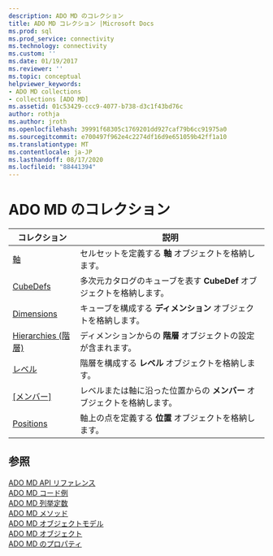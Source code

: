 ```yaml
---
description: ADO MD のコレクション
title: ADO MD コレクション |Microsoft Docs
ms.prod: sql
ms.prod_service: connectivity
ms.technology: connectivity
ms.custom: ''
ms.date: 01/19/2017
ms.reviewer: ''
ms.topic: conceptual
helpviewer_keywords:
- ADO MD collections
- collections [ADO MD]
ms.assetid: 01c53429-ccc9-4077-b738-d3c1f43bd76c
author: rothja
ms.author: jroth
ms.openlocfilehash: 39991f68305c1769201dd927caf79b6cc91975a0
ms.sourcegitcommit: e700497f962e4c2274df16d9e651059b42ff1a10
ms.translationtype: MT
ms.contentlocale: ja-JP
ms.lasthandoff: 08/17/2020
ms.locfileid: "88441394"
---
```

# <a name="ado-md-collections"></a>ADO MD のコレクション

|コレクション|説明|  
|-|-|  
|[軸](../../../ado/reference/ado-md-api/axes-collection-ado-md.md)|セルセットを定義する **軸** オブジェクトを格納します。|  
|[CubeDefs](../../../ado/reference/ado-md-api/cubedef-object-ado-md.md)|多次元カタログのキューブを表す **CubeDef** オブジェクトを格納します。|  
|[Dimensions](../../../ado/reference/ado-md-api/dimension-object-ado-md.md)|キューブを構成する **ディメンション** オブジェクトを格納します。|  
|[Hierarchies (階層)](../../../ado/reference/ado-md-api/hierarchy-object-ado-md.md)|ディメンションからの **階層** オブジェクトの設定が含まれます。|  
|[レベル](../../../ado/reference/ado-md-api/level-object-ado-md.md)|階層を構成する **レベル** オブジェクトを格納します。|  
|[[メンバー]](../../../ado/reference/ado-md-api/members-collection-ado-md.md)|レベルまたは軸に沿った位置からの **メンバー** オブジェクトを格納します。|  
|[Positions](../../../ado/reference/ado-md-api/positions-collection-ado-md.md)|軸上の点を定義する **位置** オブジェクトを格納します。|  
  
## <a name="see-also"></a>参照  
 [ADO MD API リファレンス](../../../ado/reference/ado-md-api/ado-md-api-reference.md)   
 [ADO MD コード例](../../../ado/reference/ado-md-api/ado-md-code-examples.md)   
 [ADO MD 列挙定数](../../../ado/reference/ado-md-api/ado-md-enumerated-constants.md)   
 [ADO MD メソッド](../../../ado/reference/ado-md-api/ado-md-methods.md)   
 [ADO MD オブジェクトモデル](../../../ado/reference/ado-md-api/ado-md-object-model.md)   
 [ADO MD オブジェクト](../../../ado/reference/ado-md-api/ado-md-objects.md)   
 [ADO MD のプロパティ](../../../ado/reference/ado-md-api/ado-md-properties.md)
